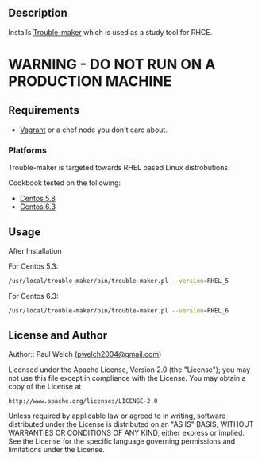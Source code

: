## Description
Installs [Trouble-maker](http://trouble-maker.sourceforge.net/) which is used as a study tool for RHCE.


# WARNING - DO NOT RUN ON A PRODUCTION MACHINE


## Requirements

* [Vagrant](http://vagrantup.com/) or a chef node you don't care about.

### Platforms
Trouble-maker is targeted towards RHEL based Linux distrobutions.

Cookbook tested on the following:

* [Centos 5.8](https://opscode-vm.s3.amazonaws.com/vagrant/boxes/opscode-centos-5.8.box)
* [Centos 6.3](https://opscode-vm.s3.amazonaws.com/vagrant/boxes/opscode-centos-6.3.box)

## Usage

After Installation

For Centos 5.3:

```bash
/usr/local/trouble-maker/bin/trouble-maker.pl --version=RHEL_5
```

For Centos 6.3:

```bash
/usr/local/trouble-maker/bin/trouble-maker.pl --version=RHEL_6
```

## License and Author

Author:: Paul Welch (<pwelch2004@gmail.com>)

Licensed under the Apache License, Version 2.0 (the "License");
you may not use this file except in compliance with the License.
You may obtain a copy of the License at

    http://www.apache.org/licenses/LICENSE-2.0

Unless required by applicable law or agreed to in writing, software
distributed under the License is distributed on an "AS IS" BASIS,
WITHOUT WARRANTIES OR CONDITIONS OF ANY KIND, either express or implied.
See the License for the specific language governing permissions and
limitations under the License.

